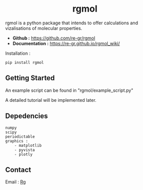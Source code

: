 <h1 align="center">
rgmol
</h1>

rgmol is a python package that intends to offer calculations and vizalisations of molecular properties.

- **Github :** https://github.com/re-gr/rgmol
- **Documentation :** https://re-gr.github.io/rgmol_wiki/

Installation :

	pip install rgmol

## Getting Started

An example script can be found in "rgmol/example_script.py"

A detailed tutorial will be implemented later.

## Depedencies

	numpy
	scipy
   	periodictable
	graphics : 
		- matplotlib
		- pyvista
		- plotly
	

## Contact

Email : [Rg](mailto:remi.grincourt@ens-lyon.fr)


